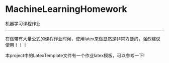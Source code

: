 # MachineLearningHomework
机器学习课程作业
***
在做带有大量公式的课程作业时候，使用latex来做显然是非常方便的，强烈建议使用！！！

本project中的LatexTemplate文件有一个作业latex模板，可以参考一下!
